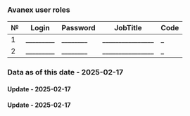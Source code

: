 ### Avanex user roles
| №  | Login            | Password   | JobTitle         | Code |
|----|------------------|------------|------------------|------|
| 1  | _________        | ________   | ________________ |   _  |
| 2  | _________        | ________   | ________________ |   _  |

### Data as of this date - 2025-02-17 
#### Update - 2025-02-17 
#### Update - 2025-02-17 